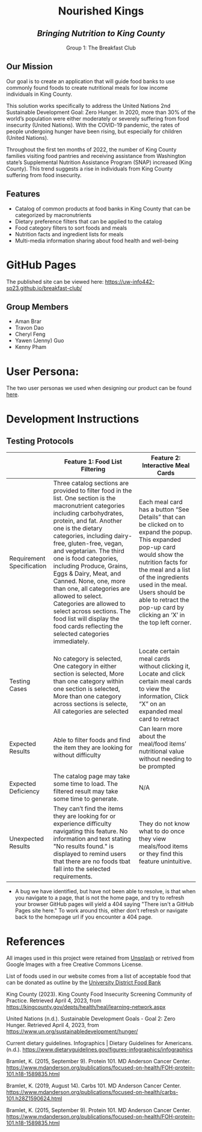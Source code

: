 <h1 align="center">Nourished Kings</h1>

<h2 align="center"><em>Bringing Nutrition to King County</em></h2>

<p align="center">Group 1: The Breakfast Club</p>

<h2>Our Mission</h2>

Our goal is to create an application that will guide food banks to use commonly found foods to create nutritional meals for low income individuals in King County.

This solution works specifically to address the United Nations 2nd Sustainable Development Goal: Zero Hunger. In 2020, more than 30% of the world’s population were either moderately or severely suffering from food insecurity (United Nations). With the COVID-19 pandemic, the rates of people undergoing hunger have been rising, but especially for children (United Nations). 

Throughout the first ten months of 2022, the number of King County families visiting food pantries and receiving assistance from Washington state’s Supplemental Nutrition Assistance Program (SNAP) increased (King County). This trend suggests a rise in individuals from King County suffering from food insecurity. 

## Features
* Catalog of common products at food banks in King County that can be categorized by macronutrients
* Dietary preference filters that can be applied to the catalog
* Food category filters to sort foods and meals
* Nutrition facts and ingredient lists for meals
* Multi-media information sharing about food health and well-being


# GitHub Pages
The published site can be viewed here: https://uw-info442-sp23.github.io/breakfast-club/

## Group Members
* Aman Brar
* Travon Dao
* Cheryl Feng
* Yawen (Jenny) Guo
* Kenny Pham

# User Persona:
The two user personas we used when designing our product can be found [here](https://github.com/UW-INFO442-SP23/breakfast-club/blob/main/NourishedKingsPersonas.pdf).

# Development Instructions
## Testing Protocols
|  | Feature 1: Food List Filtering | Feature 2: Interactive Meal Cards |
|--|--|--|
| Requirement Specification | Three catalog sections are provided to filter food in the list. One section is the macronutrient categories including carbohydrates, protein, and fat. Another one is the dietary categories, including dairy-free, gluten-free, vegan, and vegetarian. The third one is food categories, including Produce, Grains, Eggs & Dairy, Meat, and Canned. None, one, more than one, all categories are allowed to select. Categories are allowed to select across sections. The food list will display the food cards reflecting the selected categories immediately. | Each meal card has a button “See Details” that can be clicked on to expand the popup. This expanded pop-up card would show the nutrition facts for the meal and a list of the ingredients used in the meal. Users should be able to retract the pop-up card by clicking an ‘X’ in the top left corner. |
| Testing Cases | No category is selected, One category in either section is selected, More than one category within one section is selected, More than one category across sections is selecte, All categories are selected | Locate certain meal cards without clicking it, Locate and click certain meal cards to view the information, Click “X” on an expanded meal card to retract |
| Expected Results | Able to filter foods and find the item they are looking for without difficulty | Can learn more about the meal/food items’ nutritional value without needing to be prompted |
| Expected Deficiency | The catalog page may take some time to load. The filtered result may take some time to generate.| N/A |
| Unexpected Results | They can’t find the items they are looking for or experience difficulty navigating this feature. No information and text stating "No results found." is displayed to remind users that there are no foods tbat fall into the selected requirements. | They do not know what to do once they view meals/food items or they find this feature unintuitive. |

* A bug we have identified, but have not been able to resolve, is that when you navigate to a page, that is not the home page, and try to refresh your browser GitHub pages will yield a 404 saying "There isn't a GitHub Pages site here." To work around this, either don't refresh or navigate back to the homepage url if you encounter a 404 page.

# References
All images used in this project were retained from [Unsplash](https://unsplash.com) or retrived from Google Images with a free Creative Commons License.

List of foods used in our website comes from a list of acceptable food that can be donated as outline by the [University District Food Bank](https://www.udistrictfoodbank.org/involved/food-drive/)

King County (2023). King County Food Insecurity Screening Community of Practice. Retrieved April 4, 2023, from https://kingcounty.gov/depts/health/heal/learning-network.aspx
 
United Nations (n.d.). Sustainable Development Goals - Goal 2: Zero Hunger. Retrieved April 4, 2023, from https://www.un.org/sustainabledevelopment/hunger/

Current dietary guidelines. Infographics | Dietary Guidelines for Americans. (n.d.). https://www.dietaryguidelines.gov/figures-infographics/infographics 

Bramlet, K. (2015, September 9). Protein 101. MD Anderson Cancer Center. https://www.mdanderson.org/publications/focused-on-health/FOH-protein-101.h18-1589835.html 

Bramlet, K. (2019, August 14). Carbs 101. MD Anderson Cancer Center. https://www.mdanderson.org/publications/focused-on-health/carbs-101.h28Z1590624.html 

Bramlet, K. (2015, September 9). Protein 101. MD Anderson Cancer Center. https://www.mdanderson.org/publications/focused-on-health/FOH-protein-101.h18-1589835.html 
